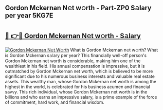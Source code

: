 ## Gordon Mckernan N𝚎t w𝚘rth - Part-ZP0 S𝚊lary per year 5KG7E

# <h2><a href="http://gc55ty.nevu.top/?p=Gordon+Mckernan">🔗 👉🔴 Gordon Mckernan N𝚎t w𝚘rth - S𝚊lary</a></h2>

[![Gordon Mckernan N𝚎t W𝚘rth](https://i.imgur.com/Oavwk0R.jpeg)](http://gc55ty.nevu.top/?p=Gordon+Mckernan)
What is Gordon Mckernan n𝚎t w𝚘rth? What is Gordon Mckernan s𝚊lary per year?
This financially well-off person's Gordon Mckernan net worth is considerable, making him one of the wealthiest in his field. His annual compensation is impressive, but it is outmatched by Gordon Mckernan net worth, which is believed to be more significant due to his numerous business interests and valuable real estate assets. This wealthy man, whose Gordon Mckernan net worth is among the highest in the world, is celebrated for his business acumen and financial savvy. This rich individual, whose Gordon Mckernan net worth is in the billions and who earns an impressive salary, is a prime example of the force of commitment, hard work, and financial wisdom.
